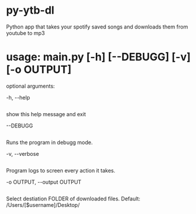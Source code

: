 # py-ytb-dl
Python app that takes your spotify saved songs and downloads them from youtube to mp3

# usage: main.py [-h] [--DEBUGG] [-v] [-o OUTPUT]


optional arguments:

  -h, --help<pre></pre>show this help message and exit
  
  --DEBUGG<pre></pre>Runs the program in debugg mode.
  
  -v, --verbose<pre></pre>Program logs to screen every action it takes.
  
  -o OUTPUT, --output OUTPUT<pre></pre>Select destiation FOLDER of downloaded files. Default: /Users/[$username]/Desktop/
